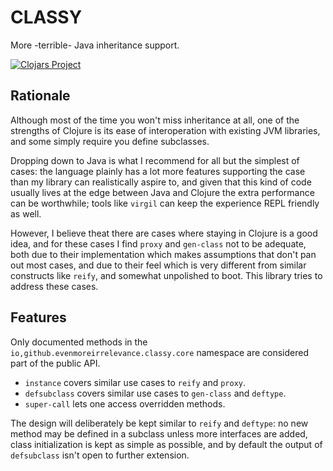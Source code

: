 # CLASSY
More -terrible- Java inheritance support.

[![Clojars Project](https://img.shields.io/clojars/v/io.github.evenmoreirrelevance/classy.svg)](https://clojars.org/io.github.evenmoreirrelevance/classy)

## Rationale
Although most of the time you won't miss inheritance at all, one of the strengths of Clojure is its ease of interoperation with existing JVM libraries, and some simply require you define subclasses.

Dropping down to Java is what I recommend for all but the simplest of cases: the language plainly has a lot more features supporting the case than my library can realistically aspire to, and given that this kind of code usually lives at the edge between Java and Clojure the extra performance can be worthwhile; tools like `virgil` can keep the experience REPL friendly as well.

However, I believe theat there are cases where staying in Clojure is a good idea, and for these cases I find `proxy` and `gen-class` not to be adequate, both due to their implementation which makes assumptions that don't pan out most cases, and due to their feel which is very different from similar constructs like `reify`, and somewhat unpolished to boot. This library tries to address these cases.

## Features
Only documented methods in the `io,github.evenmoreirrelevance.classy.core` namespace are considered part of the public API.

- `instance` covers similar use cases to `reify` and `proxy`.
- `defsubclass` covers similar use cases to `gen-class` and `deftype`.
- `super-call` lets one access overridden methods.

The design will deliberately be kept similar to `reify` and `deftype`: no new method may be defined in a subclass unless more interfaces are added, class initialization is kept as simple as possible, and by default the output of `defsubclass` isn't open to further extension.